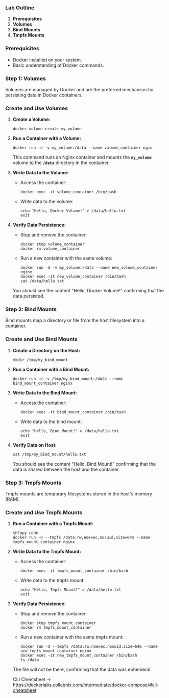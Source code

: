 ### **Lab Outline**

1. **Prerequisites**
2. **Volumes**
3. **Bind Mounts**
4. **Tmpfs Mounts**

### **Prerequisites**

- Docker installed on your system.
- Basic understanding of Docker commands.

### **Step 1: Volumes**

Volumes are managed by Docker and are the preferred mechanism for persisting data in Docker containers.

### **Create and Use Volumes**

1. **Create a Volume:**
    
    ```
    docker volume create my_volume
    ```
    
2. **Run a Container with a Volume:**
    
    ```
    docker run -d -v my_volume:/data --name volume_container ngin
    ```
    
    This command runs an Nginx container and mounts the **`my_volume`** volume to the **`/data`** directory in the container.
    
3. **Write Data to the Volume:**
    - Access the container:
        
        ```
        docker exec -it volume_container /bin/bash
        ```
        
    - Write data to the volume:
        
        ```
        echo "Hello, Docker Volume!" > /data/hello.txt
        exit
        ```
        
4. **Verify Data Persistence:**
    - Stop and remove the container:
        
        ```
        docker stop volume_container
        docker rm volume_container
        ```
        
    - Run a new container with the same volume:
        
        ```
        docker run -d -v my_volume:/data --name new_volume_container nginx
        docker exec -it new_volume_container /bin/bash
        cat /data/hello.txt
        ```
        
    
    You should see the content "Hello, Docker Volume!" confirming that the data persisted.
    

### **Step 2: Bind Mounts**

Bind mounts map a directory or file from the host filesystem into a container.

### **Create and Use Bind Mounts**

1. **Create a Directory on the Host:**
    
    ```
    mkdir /tmp/my_bind_mount
    ```
    
2. **Run a Container with a Bind Mount:**
    
    ```
    docker run -d -v /tmp/my_bind_mount:/data --name bind_mount_container nginx
    ```
    
3. **Write Data to the Bind Mount:**
    - Access the container:
        
        ```
        docker exec -it bind_mount_container /bin/bash
        ```
        
    - Write data to the bind mount:
        
        ```
        echo "Hello, Bind Mount!" > /data/hello.txt
        exit
        ```
        
4. **Verify Data on Host:**
    
    ```
    cat /tmp/my_bind_mount/hello.txt
    ```
    
    You should see the content "Hello, Bind Mount!" confirming that the data is shared between the host and the container.
    

### **Step 3: Tmpfs Mounts**

Tmpfs mounts are temporary filesystems stored in the host's memory (RAM).

### **Create and Use Tmpfs Mounts**

1. **Run a Container with a Tmpfs Mount:**
    
    ```
    shCopy code
    docker run -d --tmpfs /data:rw,noexec,nosuid,size=64m --name tmpfs_mount_container nginx
    ```
    
2. **Write Data to the Tmpfs Mount:**
    - Access the container:
        
        ```
        docker exec -it tmpfs_mount_container /bin/bash
        ```
        
    - Write data to the tmpfs mount:
        
        ```
        echo "Hello, Tmpfs Mount!" > /data/hello.txt
        exit
        ```
        
3. **Verify Data Persistence:**
    - Stop and remove the container:
        
        ```
        docker stop tmpfs_mount_container
        docker rm tmpfs_mount_container
        ```
        
    - Run a new container with the same tmpfs mount:
        
        ```
        docker run -d --tmpfs /data:rw,noexec,nosuid,size=64m --name new_tmpfs_mount_container nginx
        docker exec -it new_tmpfs_mount_container /bin/bash
        ls /data
        ```
        
    
    The file will not be there, confirming that the data was ephemeral.

   CLI Cheetsheet -> https://dockerlabs.collabnix.com/intermediate/docker-compose/#cli-cheatsheet 
